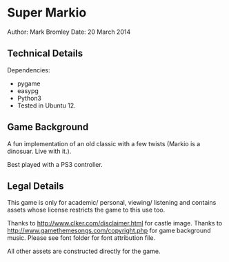 # Super Markio

Author: Mark Bromley
Date: 20 March 2014


## Technical Details

Dependencies:
- pygame
- easypg 
- Python3 
- Tested in Ubuntu 12.

## Game Background

A fun implementation of an old classic with a few twists (Markio is a dinosuar. Live with it.).

Best played with a PS3 controller.


## Legal Details

This game is only for academic/ personal, viewing/ listening and contains assets whose license restricts the game to this use too.

Thanks to http://www.clker.com/disclaimer.html for castle image.
Thanks to http://www.gamethemesongs.com/copyright.php for game background music.
Please see font folder for font attribution file.

All other assets are constructed directly for the game.
